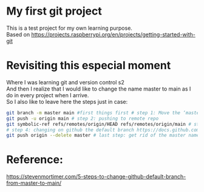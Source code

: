 # My first git project
This is a test project for my own learning purpose.  
Based on https://projects.raspberrypi.org/en/projects/getting-started-with-git 

# Revisiting this especial moment
Where I was learning git and version control s2  
And then I realize that I would like to change the name master to main as I do in every project when I arrive.  
So I also like to leave here the steps just in case:


```bash
git branch -m master main #first things first # step 1: Move the ‘master’ branch to ‘main’  
git push -u origin main # step 2: pushing to remote repo  
git symbolic-ref refs/remotes/origin/HEAD refs/remotes/origin/main # step 3: pointing HEAD to main branch  
# step 4: changing on github the default branch https://docs.github.com/en/github/administering-a-repository/changing-the-default-branch  
git push origin --delete master # last step: get rid of the master named branch on the remote repo
```

# Reference:  
https://stevenmortimer.com/5-steps-to-change-github-default-branch-from-master-to-main/
